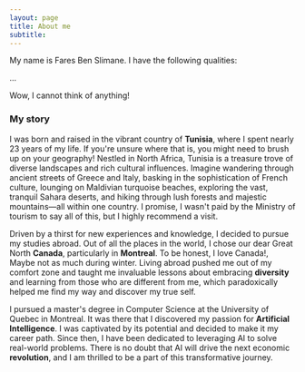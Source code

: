 ```yaml
---
layout: page
title: About me
subtitle: 
---
```


My name is Fares Ben Slimane. I have the following qualities:

...

Wow, I cannot think of anything!

### My story

I was born and raised in the vibrant country of **Tunisia**, where I spent nearly 23 years of my life. If you're unsure where that is, you might need to brush up on your geography! Nestled in North Africa, Tunisia is a treasure trove of diverse landscapes and rich cultural influences. Imagine wandering through ancient streets of Greece and Italy, basking in the sophistication of French culture, lounging on Maldivian turquoise beaches, exploring the vast, tranquil Sahara deserts, and hiking through lush forests and majestic mountains—all within one country. I promise, I wasn't paid by the Ministry of tourism to say all of this, but I highly recommend a visit.

Driven by a thirst for new experiences and knowledge, I decided to pursue my studies abroad. Out of all the places in the world, I chose our dear Great North **Canada**, particularly in **Montreal**. To be honest, I love Canada!, Maybe not as much during winter. Living abroad pushed me out of my comfort zone and taught me invaluable lessons about embracing **diversity** and learning from those who are different from me, which paradoxically helped me find my way and discover my true self.

I pursued a master's degree in Computer Science at the University of Quebec in Montreal. It was there that I discovered my passion for **Artificial Intelligence**. I was captivated by its potential and decided to make it my career path. Since then, I have been dedicated to leveraging AI to solve real-world problems. There is no doubt that AI will drive the next economic **revolution**, and I am thrilled to be a part of this transformative journey.
